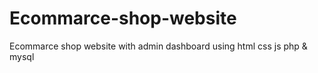 # Ecommarce-shop-website
Ecommarce shop website with admin dashboard using html css js php &amp; mysql
